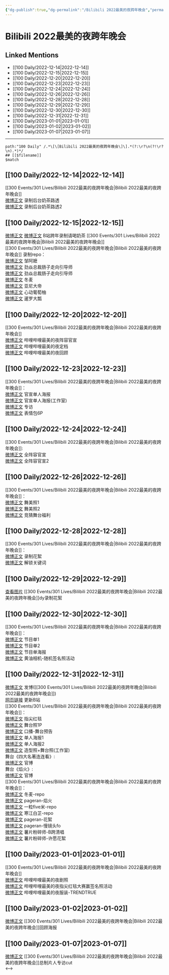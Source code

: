 ```yaml
---
{"dg-publish":true,"dg-permalink":"/Bilibili 2022最美的夜跨年晚会","permalink":"/Bilibili 2022最美的夜跨年晚会/","title":"Bilibili 2022最美的夜跨年晚会"}
---
```


# Bilibili 2022最美的夜跨年晚会

## Linked Mentions
- [[100 Daily/2022-12-14\|2022-12-14]]
- [[100 Daily/2022-12-15\|2022-12-15]]
- [[100 Daily/2022-12-20\|2022-12-20]]
- [[100 Daily/2022-12-23\|2022-12-23]]
- [[100 Daily/2022-12-24\|2022-12-24]]
- [[100 Daily/2022-12-26\|2022-12-26]]
- [[100 Daily/2022-12-28\|2022-12-28]]
- [[100 Daily/2022-12-29\|2022-12-29]]
- [[100 Daily/2022-12-30\|2022-12-30]]
- [[100 Daily/2022-12-31\|2022-12-31]]
- [[100 Daily/2023-01-01\|2023-01-01]]
- [[100 Daily/2023-01-02\|2023-01-02]]
- [[100 Daily/2023-01-07\|2023-01-07]]


---

```expander
path:"100 Daily" /.*\[\[Bilibili 2022最美的夜跨年晚会\]\].*(?:\r?\n(?!\r?\n).*)*/
## [[$filename]]
$match
```
## [[100 Daily/2022-12-14\|2022-12-14]]

[[300 Events/301 Lives/Bilibili 2022最美的夜跨年晚会\|Bilibili 2022最美的夜跨年晚会]]  
[微博正文](https://m.weibo.cn/5680623078/4846666286632512) 录制后台奶茶路透  
[微博正文](https://m.weibo.cn/7793728903/4846701019666048) 录制后台奶茶路透2

## [[100 Daily/2022-12-15\|2022-12-15]]

[微博正文](https://m.weibo.cn/2110705772/4846882129451072) [微博正文](https://m.weibo.cn/1878335471/4846880461162426) B站跨年录制请喝奶茶 [[300 Events/301 Lives/Bilibili 2022最美的夜跨年晚会\|Bilibili 2022最美的夜跨年晚会]]  
[[300 Events/301 Lives/Bilibili 2022最美的夜跨年晚会\|Bilibili 2022最美的夜跨年晚会]] 录制repo：  
[微博正文](https://m.weibo.cn/2190483632/4846991983255615) 邹阿嬷  
[微博正文](https://m.weibo.cn/7724719151/4846967425609052) 劲焱总裁肠子走向引导师  
[微博正文](https://m.weibo.cn/7724719151/4846721072632480) 劲焱总裁肠子走向引导师  
[微博正文](https://m.weibo.cn/1825651663/4846932432522203) 冬麦  
[微博正文](https://m.weibo.cn/2136632293/4846771304137797) 亚尼大帝  
[微博正文](https://m.weibo.cn/7568338314/4847044487027038) 心动葡萄柚  
[微博正文](https://m.weibo.cn/5519392426/4847036987612036) 暹罗大瓢

## [[100 Daily/2022-12-20\|2022-12-20]]

[[300 Events/301 Lives/Bilibili 2022最美的夜跨年晚会\|Bilibili 2022最美的夜跨年晚会]]  
[微博正文](https://m.weibo.cn/7524193441/4848694027616657) 哔哩哔哩最美的夜阵容官宣  
[微博正文](https://m.weibo.cn/7524193441/4848691498461325) 哔哩哔哩最美的夜定档  
[微博正文](https://m.weibo.cn/7524193441/4848751908754253) 哔哩哔哩最美的夜回顾

## [[100 Daily/2022-12-23\|2022-12-23]]

[[300 Events/301 Lives/Bilibili 2022最美的夜跨年晚会\|Bilibili 2022最美的夜跨年晚会]]：  
[微博正文](https://m.weibo.cn/7524193441/4849778673850848) 官宣单人海报  
[微博正文](https://m.weibo.cn/7478855230/4849779933446246) 官宣单人海报(工作室)  
[微博正文](https://m.weibo.cn/7524193441/4849839072087399) 专访  
[微博正文](https://m.weibo.cn/7524193441/4849846614232084) 表情包6P

## [[100 Daily/2022-12-24\|2022-12-24]]

[[300 Events/301 Lives/Bilibili 2022最美的夜跨年晚会\|Bilibili 2022最美的夜跨年晚会]]:  
[微博正文](https://m.weibo.cn/7524193441/4850144824004944) 全阵容官宣  
[微博正文](https://m.weibo.cn/7524193441/4850147341896400) 全阵容官宣2

## [[100 Daily/2022-12-26\|2022-12-26]]

[[300 Events/301 Lives/Bilibili 2022最美的夜跨年晚会\|Bilibili 2022最美的夜跨年晚会]]：  
[微博正文](https://m.weibo.cn/7524193441/4850880924888622) 舞美照1  
[微博正文](https://m.weibo.cn/7524193441/4850911131996626) 舞美照2  
[微博正文](https://m.weibo.cn/7524193441/4850873374872273) 竞猜舞台福利

## [[100 Daily/2022-12-28\|2022-12-28]]

[[300 Events/301 Lives/Bilibili 2022最美的夜跨年晚会\|Bilibili 2022最美的夜跨年晚会]]：  
[微博正文](https://m.weibo.cn/7524193441/4851651011150778) 录制花絮  
[微博正文](https://m.weibo.cn/7524193441/4851602693033048) 解锁关键词

## [[100 Daily/2022-12-29\|2022-12-29]]

[查看图片](https://wx2.sinaimg.cn/large/0088n2Pggy1h9l1v7l9p5j30ku112gnv.jpg) [[300 Events/301 Lives/Bilibili 2022最美的夜跨年晚会\|Bilibili 2022最美的夜跨年晚会]]dy录制花絮

## [[100 Daily/2022-12-30\|2022-12-30]]

[[300 Events/301 Lives/Bilibili 2022最美的夜跨年晚会\|Bilibili 2022最美的夜跨年晚会]]：  
[微博正文](https://m.weibo.cn/7524193441/4852377050155842) 节目单1  
[微博正文](https://m.weibo.cn/7524193441/4852375783481485) 节目单2  
[微博正文](https://m.weibo.cn/7524193441/4852384582600030) 节目单海报  
[微博正文](https://m.weibo.cn/3272061457/4852368233473333) 黄油相机-随机签名照活动

## [[100 Daily/2022-12-31\|2022-12-31]]

[微博正文](https://m.weibo.cn/1736988591/4852855104869718) 发博([[300 Events/301 Lives/Bilibili 2022最美的夜跨年晚会\|Bilibili 2022最美的夜跨年晚会]])  
[网页链接](https://weibo.cn/sinaurl?u=https%3A%2F%2Fm.bilibili.com%2Fvideo%2FBV1aG4y1j7w1) 更新B站  
[[300 Events/301 Lives/Bilibili 2022最美的夜跨年晚会\|Bilibili 2022最美的夜跨年晚会]]：  
[微博正文](https://m.weibo.cn/7524193441/4852689094314458) 指尖红毯  
[微博正文](https://m.weibo.cn/7524193441/4852806114352616) 舞台照1P  
[微博正文](https://m.weibo.cn/7524193441/4852813673007573) 口播-舞台预告  
[微博正文](https://m.weibo.cn/7524193441/4852850401746742) 单人海报1  
[微博正文](https://m.weibo.cn/7524193441/4852851915882659) 单人海报2  
[微博正文](https://m.weibo.cn/7478855230/4852860649223183) 造型照+舞台照(工作室)  
舞台《四大名著连连看》:  
[微博正文](https://m.weibo.cn/7524193441/4852851664229728) 官博  
舞台《焰火》:  
[微博正文](https://m.weibo.cn/7524193441/4852852922524554) 官博  
[[300 Events/301 Lives/Bilibili 2022最美的夜跨年晚会\|Bilibili 2022最美的夜跨年晚会]]：  
[微博正文](https://m.weibo.cn/1825651663/4852860515522592) 冬麦-repo  
[微博正文](https://m.weibo.cn/7633014126/4853043924044288) pageran-焰火  
[微博正文](https://m.weibo.cn/7002889499/4852851270487778) 一粒five米-repo  
[微博正文](https://m.weibo.cn/5668888787/4852862024943528) 寒江白芷-repo  
[微博正文](https://m.weibo.cn/7633014126/4853143752150658) pageran-花絮  
[微博正文](https://m.weibo.cn/7633014126/4853239713372054) pageran-慢镜头fo  
[微博正文](https://m.weibo.cn/3506586184/4853447457510748) 薯片粉碎师-B跨清唱  
[微博正文](https://m.weibo.cn/3506586184/4853575777522258) 薯片粉碎师-许愿花絮

## [[100 Daily/2023-01-01\|2023-01-01]]

[[300 Events/301 Lives/Bilibili 2022最美的夜跨年晚会\|Bilibili 2022最美的夜跨年晚会]]  
[微博正文](https://m.weibo.cn/7524193441/4853176047769728) 哔哩哔哩最美的夜剧照  
[微博正文](https://m.weibo.cn/7524193441/4853070351048813) 哔哩哔哩最美的夜指尖红毯大赛赢签名照活动  
[微博正文](https://m.weibo.cn/7530481592/4853216544560051) 哔哩哔哩最美的夜服装-TRENDTRUE

## [[100 Daily/2023-01-02\|2023-01-02]]

[微博正文](https://m.weibo.cn/7524193441/4853432740225421) [[300 Events/301 Lives/Bilibili 2022最美的夜跨年晚会\|Bilibili 2022最美的夜跨年晚会]]回顾海报

## [[100 Daily/2023-01-07\|2023-01-07]]

[微博正文](https://m.weibo.cn/7514690825/4855263528490719) [[300 Events/301 Lives/Bilibili 2022最美的夜跨年晚会\|Bilibili 2022最美的夜跨年晚会]]总制片人专访cut  
<-->
